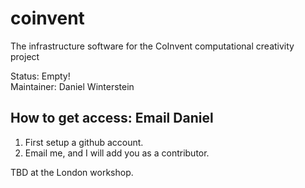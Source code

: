 coinvent
========

The infrastructure software for the CoInvent computational creativity project

Status: Empty!   
Maintainer: Daniel Winterstein   

## How to get access: Email Daniel ##

1. First setup a github account.
2. Email me, and I will add you as a contributor. 

TBD at the London workshop.
